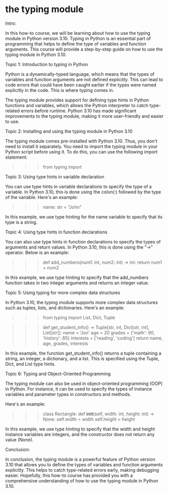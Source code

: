 
the typing module
=================
Intro:

In this how-to course, we will be learning about how to use the typing module in Python version 3.10. Typing in Python is an essential part of programming that helps to define the type of variables and function arguments. This course will provide a step-by-step guide on how to use the typing module in Python 3.10.

Topic 1: Introduction to typing in Python

Python is a dynamically-typed language, which means that the types of variables and function arguments are not defined explicitly. This can lead to code errors that could have been caught earlier if the types were named explicitly in the code. This is where typing comes in. 

The typing module provides support for defining type hints in Python functions and variables, which allows the Python interpreter to catch type-related errors before runtime. Python 3.10 has made significant improvements to the typing module, making it more user-friendly and easier to use.

Topic 2: Installing and using the typing module in Python 3.10

The typing module comes pre-installed with Python 3.10. Thus, you don't need to install it separately. You need to import the typing module in your Python script before using it. To do this, you can use the following import statement:

>>> from typing import 

Topic 3: Using type hints in variable declaration

You can use type hints in variable declarations to specify the type of a variable. In Python 3.10, this is done using the colon(:) followed by the type of the variable. Here's an example:

>>> name: str = "John"

In this example, we use type hinting for the name variable to specify that its type is a string.

Topic 4: Using type hints in function declarations

You can also use type hints in function declarations to specify the types of arguments and return values. In Python 3.10, this is done using the "->" operator. Below is an example:

>>> def add_numbers(num1: int, num2: int) -> int:
>>>       return num1 + num2

In this example, we use type hinting to specify that the add_numbers function takes in two integer arguments and returns an integer value.

Topic 5: Using typing for more complex data structures

In Python 3.10, the typing module supports more complex data structures such as tuples, lists, and dictionaries. Here's an example:

>>> from typing import List, Dict, Tuple

>>> def get_student_info() -> Tuple[str, int, Dict[str, int], List[str]]:
>>>       name = 'Jon'
>>>       age = 20
>>>       grades = {'math': 90, 'history': 85}
>>>       interests = ['reading', 'coding']
>>>       return name, age, grades, interests

In this example, the function get_student_info() returns a tuple containing a string, an integer, a dictionary, and a list. This is specified using the Tuple, Dict, and List type hints.

Topic 6: Typing and Object-Oriented Programming

The typing module can also be used in object-oriented programming (OOP) in Python. For instance, it can be used to specify the types of instance variables and parameter types in constructors and methods.

Here's an example:

>>> class Rectangle:
>>>      def __init__(self, width: int, height: int) -> None:
>>>           self.width = width
>>>           self.height = height

In this example, we use type hinting to specify that the width and height instance variables are integers, and the constructor does not return any value (None).

Conclusion:

In conclusion, the typing module is a powerful feature of Python version 3.10 that allows you to define the types of variables and function arguments explicitly. This helps to catch type-related errors early, making debugging easier. Hopefully, this how-to course has provided you with a comprehensive understanding of how to use the typing module in Python 3.10.